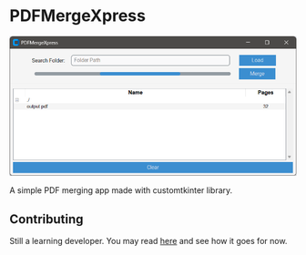 # PDFMergeXpress

![App Screenshot](assets/img/docs/screenshot1-development.png)

A simple PDF merging app made with customtkinter library.

## Contributing

Still a learning developer. You may read [here](/docs/_index.md) and see how it goes for now.
